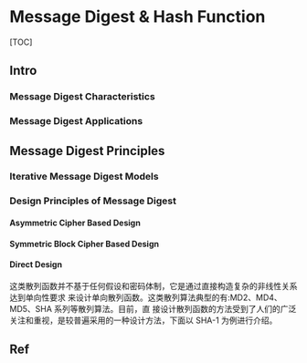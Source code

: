 # Message Digest & Hash Function

[TOC]



## Intro

### Message Digest Characteristics


### Message Digest Applications


## Message Digest Principles
### Iterative Message Digest Models


### Design Principles of Message Digest
#### Asymmetric Cipher Based Design


#### Symmetric Block Cipher Based Design


#### Direct Design
这类散列函数并不基于任何假设和密码体制，它是通过直接构造复杂的非线性关系达到单向性要求 来设计单向散列函数。这类散列算法典型的有:MD2、MD4、MD5、SHA 系列等散列算法。目前，直 接设计散列函数的方法受到了人们的广泛关注和重视，是较普遍采用的一种设计方法，下面以 SHA-1 为例进行介绍。



## Ref

